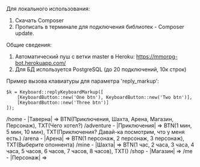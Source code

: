 Для локального использования:
1. Скачать Composer
2. Прописать в терминале для подключения библиотек - Composer update.

Общие сведения:
1. Автоматический пуш с ветки master в Heroku:
https://mmorpg-bot.herokuapp.com/
2. Для БД используется PostgreSQL (до 20 подключений, 10к строк)

Пример вызова клавиатуры для параметра 'reply_markup':

```
$k = Keyboard::replyKeyboardMarkup([
	[KeyboardButton::new('One btn'), KeyboardButton::new('Two btn')],
	[KeyboardButton::new('Three btn')]
]);
```

/home      - |Таверна|     => BTN(Приключения, Шахта, Арена, Магазин, Персонаж), TXT(Чего хотел?)
/adventure - |Приключения| => BTN(1 мин, 5 мин, 10 мин), TXT(Приключения? Давай-ка посмотрим, что у меня есть.)
/arena     - |Арена|       => BTN(1 персонаж, 2 персонаж, 3 персонаж), TXT(Выберите опоннента)
/mine      - |Шахта|       => BTN(1 час, 2 часа, 3 часа, 4 часа, 5 часов, 6 часов, 7 часов, 8 часов), TXT()
/shop      - |Магазин|     => 
/me        - |Персонаж|    => 

